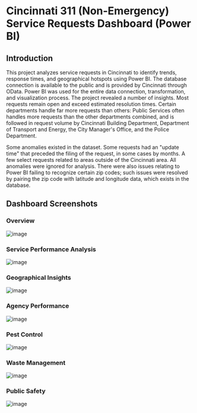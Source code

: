 # Cincinnati 311 (Non-Emergency) Service Requests Dashboard (Power BI)
## Introduction
This project analyzes service requests in Cincinnati to identify trends, response times, and geographical hotspots using Power BI. The database connection is available to the public and is provided by Cincinnati through OData. Power BI was used for the entire data connection, transformation, and visualization process. The project revealed a number of insights. Most requests remain open and exceed estimated resolution times. Certain departments handle far more requests than others: Public Services often handles more requests than the other departments combined, and is followed in request volume by Cincinnati Building Department, Department of Transport and Energy, the City Manager's Office, and the Police Department.

Some anomalies existed in the dataset. Some requests had an "update time" that preceded the filing of the request, in some cases by months. A few select requests related to areas outside of the Cincinnati area. All anomalies were ignored for analysis. There were also issues relating to Power BI failing to recognize certain zip codes; such issues were resolved by pairing the zip code with latitude and longitude data, which exists in the database.


## Dashboard Screenshots
### Overview
![image](https://github.com/user-attachments/assets/ea487036-1c56-4a32-b62d-be03fb2af601)

### Service Performance Analysis
![image](https://github.com/user-attachments/assets/cfd3b91e-5c4e-400e-bace-07de9c2bef31)

### Geographical Insights
![image](https://github.com/user-attachments/assets/62e736df-4883-40ea-9e64-e95c95adca44)

### Agency Performance
![image](https://github.com/user-attachments/assets/680e9d8c-91b9-424e-9e0c-5db29c953cb1)

### Pest Control
![image](https://github.com/user-attachments/assets/9294ad8a-f8f8-4cc1-8e62-65983efc275d)

### Waste Management
![image](https://github.com/user-attachments/assets/00569ef9-c36b-455d-84c2-fb348c94b5d7)

### Public Safety
![image](https://github.com/user-attachments/assets/60d13840-d60a-4b21-b5bc-38e0bafe6a9e)
